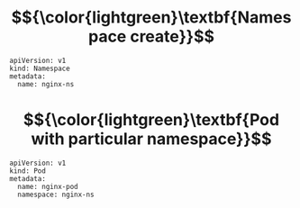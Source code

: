 # $${\color{lightgreen}\textbf{Namespace create}}$$
```
apiVersion: v1
kind: Namespace
metadata:
  name: nginx-ns
```
# $${\color{lightgreen}\textbf{Pod with particular namespace}}$$

```
apiVersion: v1
kind: Pod
metadata:
  name: nginx-pod
  namespace: nginx-ns
```

